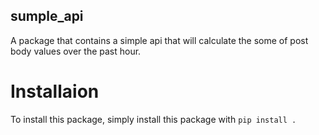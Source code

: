 sumple_api
----------

A package that contains a simple api that will calculate the some of post body
values over the past hour.

# Installaion

To install this package, simply install this package with `pip install .`
